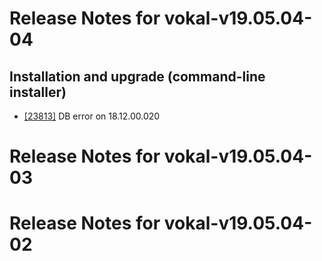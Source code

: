
# Release Notes for vokal-v19.05.04-04

## Installation and upgrade (command-line installer)

- [[23813]](http://bugs.koha-community.org/bugzilla3/show_bug.cgi?id=23813) DB error on 18.12.00.020



# Release Notes for vokal-v19.05.04-03



# Release Notes for vokal-v19.05.04-02


